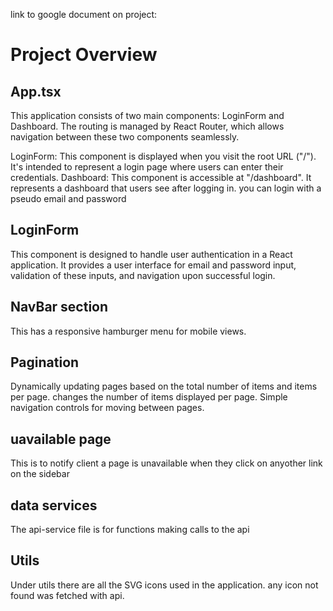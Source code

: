 link to google document on project:[](https://docs.google.com/document/d/1emHP1e-VeTOe6HqN1e_Qz29aFigNUxVPoRv_jS6BL-k/edit?usp=sharing)

# Project Overview
## App.tsx
This application consists of two main components: LoginForm and Dashboard. The routing is managed by React Router, which allows navigation between these two components seamlessly.

LoginForm: This component is displayed when you visit the root URL ("/"). It's intended to represent a login page where users can enter their credentials.
Dashboard: This component is accessible at "/dashboard". It represents a dashboard that users see after logging in.
you can login with a pseudo email and password

## LoginForm
This component is designed to handle user authentication in a React application. It provides a user interface for email and password input, validation of these inputs, and navigation upon successful login. 

## NavBar section
This has a responsive hamburger menu for mobile views.
## Pagination 
Dynamically updating pages based on the total number of items and items per page.
changes the number of items displayed per page.
Simple navigation controls for moving between pages.

## uavailable page
This is to notify client a page is unavailable when they click on anyother link on the sidebar

## data services 
The api-service file is for functions making calls to the api

## Utils 
Under utils there are all the SVG icons used in the application. any icon not found was fetched with api.




